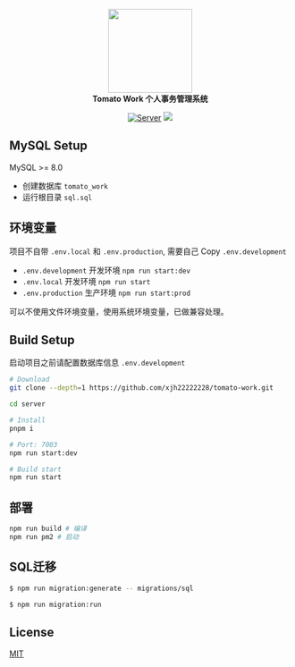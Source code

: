 <p align="center">
  <img src="https://raw.githubusercontent.com/xjh22222228/tomato-work/main/public/logo.svg" width="150" />
  <br />
  <b>Tomato Work 个人事务管理系统</b>
  <p align="center">
    <a href="https://github.com/xjh22222228/tomato-work"><img alt="Server" src="https://img.shields.io/static/v1.svg?label=&message=Client&style=flat-square&color=e8883a"></a>
    <img src="https://img.shields.io/github/license/xjh22222228/tomato-work-server" />
  </p>
</p>

## MySQL Setup

MySQL >= 8.0

- 创建数据库 `tomato_work`
- 运行根目录 `sql.sql`

## 环境变量

项目不自带 `.env.local` 和 `.env.production`, 需要自己 Copy `.env.development`

- `.env.development` 开发环境 `npm run start:dev`
- `.env.local` 开发环境 `npm run start`
- `.env.production` 生产环境 `npm run start:prod`

可以不使用文件环境变量，使用系统环境变量，已做兼容处理。

## Build Setup

启动项目之前请配置数据库信息 `.env.development`

```bash
# Download
git clone --depth=1 https://github.com/xjh22222228/tomato-work.git

cd server

# Install
pnpm i

# Port: 7003
npm run start:dev

# Build start
npm run start
```

## 部署

```bash
npm run build # 编译
npm run pm2 # 启动
```

## SQL迁移

```bash
$ npm run migration:generate -- migrations/sql

$ npm run migration:run
```

## License

[MIT](https://opensource.org/licenses/MIT)
